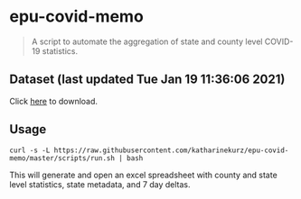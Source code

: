 # epu-covid-memo

> A script to automate the aggregation of state and county level COVID-19 statistics.

<!-- tmpl start -->

## Dataset (last updated Tue Jan 19 11:36:06 2021)

Click [here](https://covid-artifacts.s3.amazonaws.com/records/2021-1-19-11365-covid_artifact.xls) to download.

<!-- tmpl end -->

## Usage

```
curl -s -L https://raw.githubusercontent.com/katharinekurz/epu-covid-memo/master/scripts/run.sh | bash
```

This will generate and open an excel spreadsheet with county and state level statistics, state metadata, and 7 day deltas.